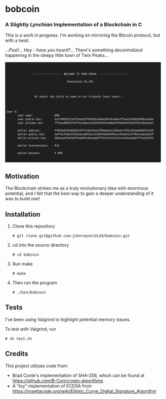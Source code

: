 # bobcoin

### A Slightly *Lynchian* Implementation of a Blockchain in C

This is a work in progress. I'm working on mirroring the Bitcoin protocol, but with a twist.

...*Psst!... Hey - have you heard?...* There's something *decentralized* happening in the sleepy little town of Twin Peaks... 

![Screenshot](/img/bobcoin.webp?raw=true "")

## Motivation 

The Blockchain strikes me as a truly revolutionary idea with enormous potential, and I felt that the best way to gain a deeper understanding of it was to build one!

## Installation

  1. Clone this repository
     ```
     # git clone git@github.com:johnreynolds3d/bobcoin.git
     ```
  2. cd into the source directory
     ```
     # cd bobcoin
     ```
  3. Run make
     ```
     # make
     ```
  4. Then run the program
     ```
     # ./bin/bobcoin
     ```

## Tests

I've been using Valgrind to highlight potential memory issues. 

To test with Valgrind, run
```
# sh test.sh
```

## Credits

This project utilizes code from:
  * Brad Conte's implementation of SHA-256, which can be found at https://github.com/B-Con/crypto-algorithms
  * A "toy" implementation of ECDSA from https://rosettacode.org/wiki/Elliptic_Curve_Digital_Signature_Algorithm
